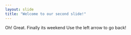 ```yaml
---
layout: slide
title: "Welcome to our second slide!"
---
```

Oh! Great. Finally its weekend
Use the left arrow to go back!
